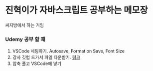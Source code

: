 <h1>진혁이가 자바스크립트 공부하는 메모장</h1>
<p>싸지방에서 하는 거임</p>

<h3>Udemy 공부 할 때</h3>
<ol>
  <li>VSCode 세팅하기. Autosave, Format on Save, Font Size</li>
  <li>강사 깃헙 드가서 파일 다운받기. <a href="https://github.com/jonasschmedtmann/complete-javascript-course">링크</a> </li>
  <li>압축 풀고 VSCode에 넣기</li>
</ol>
  
